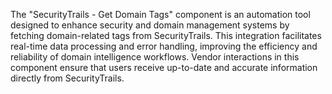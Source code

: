 The "SecurityTrails - Get Domain Tags" component is an automation tool designed to enhance security and domain management systems by fetching domain-related tags from SecurityTrails. This integration facilitates real-time data processing and error handling, improving the efficiency and reliability of domain intelligence workflows. Vendor interactions in this component ensure that users receive up-to-date and accurate information directly from SecurityTrails.
